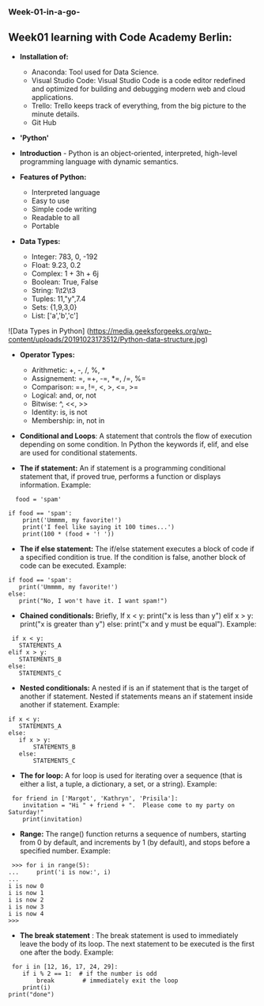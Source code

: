 ### Week-01-in-a-go-

## Week01 learning with Code Academy Berlin: 

* **Installation of:**

  - Anaconda: Tool used for Data Science.
  - Visual Studio Code: Visual Studio Code is a code editor redefined and optimized for building and debugging modern web and cloud applications.
  - Trello: Trello keeps track of everything, from the big picture to the minute details.
  - Git Hub 

* **'Python'**
* **Introduction** - Python is an object-oriented, interpreted, high-level programming language with dynamic semantics.

* **Features of Python:** 
  - Interpreted language
  - Easy to use
  - Simple code writing
  - Readable to all
  - Portable
                      
* **Data Types:** 
  - Integer: 783, 0, -192
  - Float: 9.23, 0.2
  - Complex: 1 + 3h + 6j
  - Boolean: True, False
  - String: 1\t2\t3
  - Tuples: 11,"y",7.4
  - Sets: {1,9,3,0}
  - List: ['a','b','c']
  

 ![Data Types in Python] (https://media.geeksforgeeks.org/wp-content/uploads/20191023173512/Python-data-structure.jpg)


* **Operator Types:** 
  - Arithmetic: +, -, /, %, *
  - Assignement: =, =+, -=, *=, /=, %=
  - Comparison: ==, !=, <, >, <=, >=
  - Logical: and, or, not
  - Bitwise: ^, <<, >>
  - Identity: is, is not
  - Membership: in, not in
          
* **Conditional and Loops**: A statement that controls the flow of execution depending on some condition. In Python the keywords if, elif, and else are used for conditional statements.
 - **The if statement:** An if statement is a programming conditional statement that, if proved true, performs a function or displays information.
  Example:
```
  food = 'spam'

if food == 'spam':
    print('Ummmm, my favorite!')
    print('I feel like saying it 100 times...')
    print(100 * (food + '! '))
```
    
   - **The if else statement:** The if/else statement executes a block of code if a specified condition is true. If the condition is false, another block of code can be executed. 
  Example:
  
 ```
 if food == 'spam':
    print('Ummmm, my favorite!')
else:
    print("No, I won't have it. I want spam!")
 ```
    
   - **Chained conditionals:** Briefly, If x < y: print("x is less than y") elif x > y: print("x is greater than y") else: print("x and y must be equal").
  Example:
  
 ```
  if x < y:
    STATEMENTS_A
elif x > y:
    STATEMENTS_B
else:
    STATEMENTS_C
 ```

  - **Nested conditionals:** A nested if is an if statement that is the target of another if statement. Nested if statements means an if statement inside another if statement.
 Example:
 
 ```
 if x < y:
    STATEMENTS_A
else:
    if x > y:
        STATEMENTS_B
    else:
        STATEMENTS_C
  ```
        
  - **The for loop:** A for loop is used for iterating over a sequence (that is either a list, a tuple, a dictionary, a set, or a string).
 Example: 

```
 for friend in ['Margot', 'Kathryn', 'Prisila']:
    invitation = "Hi " + friend + ".  Please come to my party on Saturday!"
    print(invitation)
 ```
    
   - **Range:** The range() function returns a sequence of numbers, starting from 0 by default, and increments by 1 (by default), and stops before a specified number.
  Example:
  
 ``` 
  >>> for i in range(5):
...     print('i is now:', i)
...
i is now 0
i is now 1
i is now 2
i is now 3
i is now 4
>>>
```

   - **The break statement** : The break statement is used to immediately leave the body of its loop. The next statement to be executed is the first one after the body.
 Example: 
 
``` 
 for i in [12, 16, 17, 24, 29]:
    if i % 2 == 1:  # if the number is odd
        break        # immediately exit the loop
    print(i)
print("done")
```
